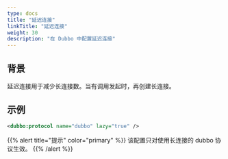```yaml
---
type: docs
title: "延迟连接"
linkTitle: "延迟连接"
weight: 30
description: "在 Dubbo 中配置延迟连接"
---
```

## 背景
延迟连接用于减少长连接数。当有调用发起时，再创建长连接。

## 示例
```xml
<dubbo:protocol name="dubbo" lazy="true" />
```

{{% alert title="提示" color="primary" %}}
该配置只对使用长连接的 dubbo 协议生效。
{{% /alert %}}

